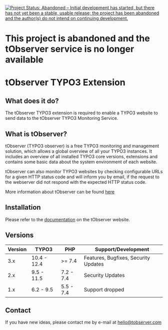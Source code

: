[![Project Status: Abandoned – Initial development has started, but there has not yet been a stable, usable release; the project has been abandoned and the author(s) do not intend on continuing development.](https://www.repostatus.org/badges/latest/abandoned.svg)](https://www.repostatus.org/#abandoned)

# This project is abandoned and the tObserver service is no longer available

tObserver TYPO3 Extension
=========================

## What does it do?

The tObserver TYPO3 extension is required to enable a TYPO3 website to send data to the
tObserver TYPO3 Monitoring Service.

## What is tObserver?

tObserver (TYPO3 observer) is a free TYPO3 monitoring and management solution, which allows a
global overview of all your TYPO3 instances. It includes an overview of all installed TYPO3
core versions, extensions and contains some basic data about the system environment of each
website.

tObserver can also monitor TYPO3 websites by checking configurable URLs for a given HTTP status
code and will inform you by email, if the request to the webserver did not respond with the
expected HTTP status code.

More information about tObserver can be found [here](https://www.tobserver.com/about "About tObserver")

## Installation

Please refer to the [documentation](https://www.tobserver.com/documentation#typo3-instance-setup "tObserver TYPO3 Extension setup") on the tObserver website.

## Versions

| Version             | TYPO3       | PHP       | Support/Development                     |
| ------------------- |-------------| ----------|---------------------------------------- |
| 3.x                 | 10.4 - 12.4 | >= 7.4    | Features, Bugfixes, Security Updates    |
| 2.x                 | 9.5 - 11.5  | 7.2 - 7.4 | Security Updates                        |
| 1.x                 | 6.2 - 9.5   | 5.5 - 7.4 | Support dropped                         |

## Contact

If you have new ideas, please contact me by e-mail at [hello@tobserver.com](mailto:hello@tobserver.com)

